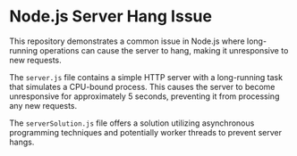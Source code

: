 # Node.js Server Hang Issue

This repository demonstrates a common issue in Node.js where long-running operations can cause the server to hang, making it unresponsive to new requests.

The `server.js` file contains a simple HTTP server with a long-running task that simulates a CPU-bound process.  This causes the server to become unresponsive for approximately 5 seconds, preventing it from processing any new requests.

The `serverSolution.js` file offers a solution utilizing asynchronous programming techniques and potentially worker threads to prevent server hangs.